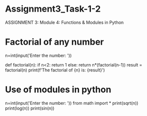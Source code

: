 # Assignment3_Task-1-2
ASSIGNMENT 3: Module 4: Functions &amp; Modules in Python
# Factorial of any number

n=int(input('Enter the number: '))

def factorial(n):
    if n<2:
        return 1
    else:
        return n*(factorial(n-1))
result = factorial(n)
print(f'The factorial of {n} is: {result}')

# Use of modules in python

n=int(input('Enter the number: '))
from math import *
print(sqrt(n))
print(log(n))
print(sin(n))
